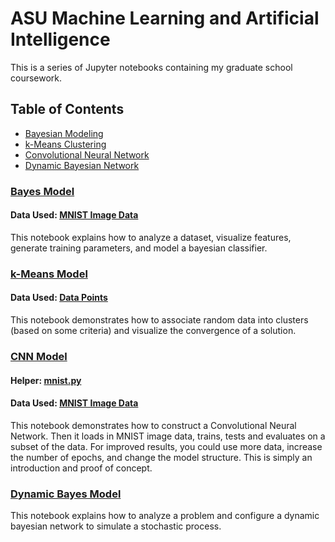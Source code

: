 # ASU Machine Learning and Artificial Intelligence

This is a series of Jupyter notebooks containing my graduate school coursework.

## Table of Contents
- [Bayesian Modeling](#bayes-model)
- [k-Means Clustering](#k-means-model)
- [Convolutional Neural Network](#cnn-model)
- [Dynamic Bayesian Network](#dynamic-bayes-model)

### [Bayes Model](https://github.com/joshua-robison/ASU-GradSchool/blob/master/Notebooks/bayes_model.ipynb)
#### Data Used: [MNIST Image Data](https://github.com/joshua-robison/ASU-GradSchool/blob/master/Datasets/bayes_data)
This notebook explains how to analyze a dataset, visualize features, generate training parameters, and model a bayesian classifier.

### [k-Means Model](https://github.com/joshua-robison/ASU-GradSchool/blob/master/Notebooks/clustering_model.ipynb)
#### Data Used: [Data Points](https://github.com/joshua-robison/ASU-GradSchool/blob/master/Datasets/)
This notebook demonstrates how to associate random data into clusters (based on some criteria) and visualize the convergence of a solution.

### [CNN Model](https://github.com/joshua-robison/ASU-GradSchool/blob/master/Notebooks/cnn_model.ipynb)
#### Helper: [mnist.py](https://github.com/joshua-robison/ASU-GradSchool/blob/master/Notebooks/mnist.py)
#### Data Used: [MNIST Image Data](https://github.com/joshua-robison/ASU-GradSchool/blob/master/Datasets/cnn_data)
This notebook demonstrates how to construct a Convolutional Neural Network. Then it loads in MNIST image data, trains, tests and evaluates
on a subset of the data. For improved results, you could use more data, increase the number of epochs, and change the model structure.
This is simply an introduction and proof of concept.

### [Dynamic Bayes Model](https://github.com/joshua-robison/ASU-GradSchool/blob/master/Notebooks/dynamic_bayes_network.ipynb)
This notebook explains how to analyze a problem and configure a dynamic bayesian network to simulate a stochastic process.

